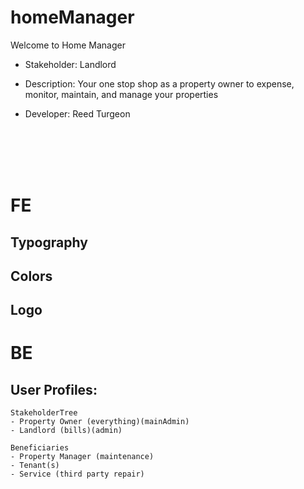 # homeManager
Welcome to Home Manager

- Stakeholder: Landlord

- Description: Your one stop shop as a property owner to expense, monitor, maintain, and manage your properties

- Developer: Reed Turgeon

<br/>
<br/>
<br/>
<br/>

# FE 

## Typography

## Colors

## Logo



# BE

## User Profiles:
    StakeholderTree
    - Property Owner (everything)(mainAdmin)
    - Landlord (bills)(admin)

    Beneficiaries
    - Property Manager (maintenance)
    - Tenant(s)
    - Service (third party repair)
